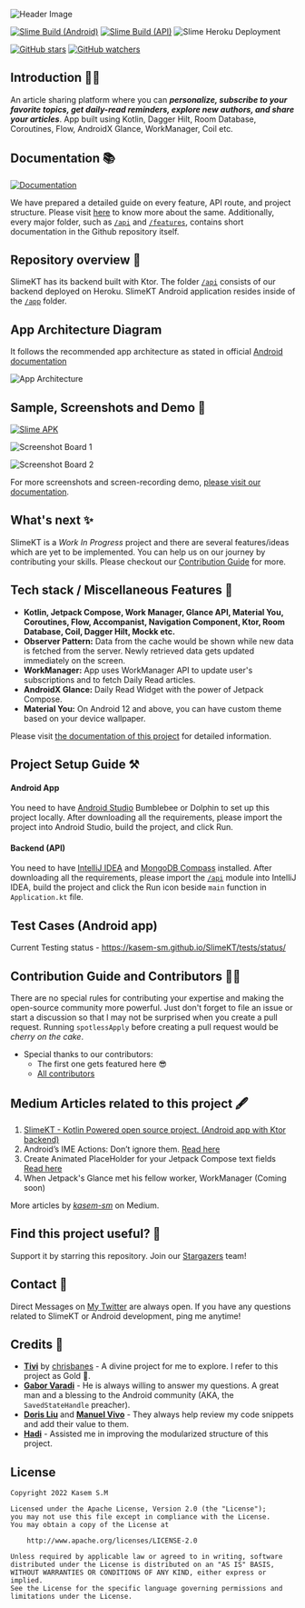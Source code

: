![Header Image](/docs/assets/header.png)

[![Slime Build (Android)](https://github.com/kasem-sm/SlimeKT/actions/workflows/android_action.yml/badge.svg)](https://github.com/kasem-sm/SlimeKT/actions/workflows/android_action.yml)
[![Slime Build (API)](https://github.com/kasem-sm/SlimeKT/actions/workflows/api_action.yml/badge.svg)](https://github.com/kasem-sm/SlimeKT/actions/workflows/api_action.yml)
![Slime Heroku Deployment](https://img.shields.io/github/deployments/kasem-sm/SlimeKT/slime-kt?logo=Heroku)

[![GitHub stars](https://img.shields.io/github/stars/kasem-sm/SlimeKT?style=social)](https://github.com/kasem-sm/SlimeKT/stargazers)
[![GitHub watchers](https://img.shields.io/github/watchers/kasem-sm/SlimeKT?style=social)](https://github.com/kasem-sm/SlimeKT/watchers)

## Introduction 🙋‍♂️

An article sharing platform where you can _**personalize, subscribe to your favorite topics, get
daily-read reminders, explore new authors, and share your articles**_. App built using Kotlin, Dagger Hilt, Room Database, Coroutines, Flow, AndroidX Glance, WorkManager, Coil etc.</b>

## Documentation 📚

[![Documentation](https://img.shields.io/badge/Visit-blue?style=for-the-badge)](https://kasem-sm.github.io/SlimeKT)

We have prepared a detailed guide on every feature, API route, and project structure. Please
visit [here](https://kasem-sm.github.io/SlimeKT) to know more about the same. Additionally, every
major folder, such as [`/api`](/api) and [`/features`](/features), contains short documentation in
the Github repository itself.

## Repository overview 📂

SlimeKT has its backend built with Ktor. The folder [`/api`](/api) consists of our backend deployed
on Heroku. SlimeKT Android application resides inside of the [`/app`](/app) folder.

## App Architecture Diagram

It follows the recommended app architecture as stated in
official [Android documentation](https://developer.android.com/jetpack/guide)

![App Architecture](/docs/assets/app_architecture.svg)

## Sample, Screenshots and Demo 📱

[![Slime APK](https://img.shields.io/github/v/release/kasem-sm/slimekt?color=8D0AF2&label=Download&logo=android&style=for-the-badge)](https://github.com/kasem-sm/SlimeKT/releases)

![Screenshot Board 1](/docs/screenshots/board_1.png)

![Screenshot Board 2](/docs/screenshots/board_2.png)

For more screenshots and screen-recording
demo, [please visit our documentation](https://kasem-sm.github.io/SlimeKT).

## What's next ✨

SlimeKT is a _Work In Progress_ project and there are several features/ideas which are yet to be
implemented. You can help us on our journey by contributing your skills. Please checkout
our [Contribution Guide](https://github.com/kasem-sm/SlimeKT#contribution-guide-and-contributors-%EF%B8%8F)
for more.

## Tech stack / Miscellaneous Features 🚀

- <b>Kotlin, Jetpack Compose, Work Manager, Glance API, Material You, Coroutines, Flow, Accompanist,
  Navigation Component, Ktor, Room Database, Coil, Dagger Hilt, Mockk etc.</b>
- **Observer Pattern:** Data from the cache would be shown while new data is fetched from the
  server. Newly retrieved data gets updated immediately on the screen.
- **WorkManager:** App uses WorkManager API to update user's subscriptions and to fetch Daily Read
  articles.
- **AndroidX Glance:** Daily Read Widget with the power of Jetpack Compose.
- **Material You:** On Android 12 and above, you can have custom theme based on your device
  wallpaper.

Please visit [the documentation of this project](https://kasem-sm.github.io/SlimeKT) for detailed
information.

## Project Setup Guide ⚒

#### Android App

You need to have [Android Studio](https://developer.android.com/studio) Bumblebee or Dolphin to set
up this project locally. After downloading all the requirements, please import the project into
Android Studio, build the project, and click Run.

#### Backend (API)

You need to have [IntelliJ IDEA](https://www.jetbrains.com/idea/download/#section=windows)
and [MongoDB Compass](https://www.mongodb.com/products/compass) installed. After downloading all the
requirements, please import the [`/api`](/api) module into IntelliJ IDEA, build the project and
click the Run icon beside `main` function in `Application.kt` file.

## Test Cases (Android app)

Current Testing status - https://kasem-sm.github.io/SlimeKT/tests/status/

## Contribution Guide and Contributors 👷‍♂️

There are no special rules for contributing your expertise and making the open-source community more
powerful. Just don't forget to file an issue or start a discussion so that I may not be surprised
when you create a pull request. Running `spotlessApply` before creating a pull request would be
_cherry on the cake_.

* Special thanks to our contributors:
    - The first one gets featured here 😎
    - [All contributors](https://github.com/kasem-sm/SlimeKT/graphs/contributors)

## Medium Articles related to this project 🖋

1. [SlimeKT - Kotlin Powered open source project. (Android app with Ktor backend)](https://medium.com/@kasem.sm/slimekt-136a56864e57)
2. Android’s IME Actions: Don’t ignore them. [Read here](https://proandroiddev.com/androids-ime-actions-don-t-ignore-them-36554da892ac)
3. Create Animated PlaceHolder for your Jetpack Compose text fields [Read here](https://medium.com/@kasem.sm/animated-placeholder-with-jetpack-compose-60c85547b47a)
4. When Jetpack's Glance met his fellow worker, WorkManager (Coming soon)

More articles by [_kasem-sm_](https://medium.com/@kasem.sm) on Medium.

## Find this project useful? 💖

Support it by starring this repository. Join our [Stargazers](https://github.com/kasem-sm/SlimeKT/stargazers) team!

## Contact 🤙

Direct Messages on [My Twitter](https://twitter.com/KasemSM_) are always open. If you have any
questions related to SlimeKT or Android development, ping me anytime!

## Credits 💎

- [**Tivi**](https://github.com/chrisbanes/tivi) by [chrisbanes](https://github.com/chrisbanes) - A
  divine project for me to explore. I refer to this project as Gold 🥇.
- [**Gabor Varadi**](https://twitter.com/Zhuinden) - He is always willing to answer my questions. A
  great man and a blessing to the Android community (AKA, the `SavedStateHandle` preacher).
- [**Doris Liu**](https://twitter.com/doris4lt) and [**Manuel
  Vivo**](https://twitter.com/manuelvicnt) - They always help review my code snippets and add their
  value to them.
- [**Hadi**](https://twitter.com/hadilq) - Assisted me in improving the modularized structure of this project.

## License

```
Copyright 2022 Kasem S.M

Licensed under the Apache License, Version 2.0 (the "License");
you may not use this file except in compliance with the License.
You may obtain a copy of the License at

    http://www.apache.org/licenses/LICENSE-2.0

Unless required by applicable law or agreed to in writing, software
distributed under the License is distributed on an "AS IS" BASIS,
WITHOUT WARRANTIES OR CONDITIONS OF ANY KIND, either express or implied.
See the License for the specific language governing permissions and
limitations under the License.
```
